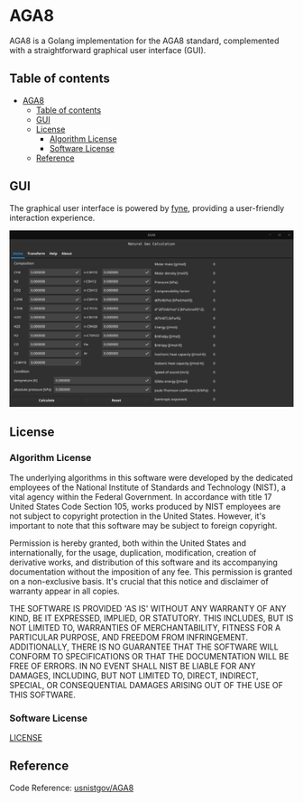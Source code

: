 # AGA8

AGA8 is a Golang implementation for the AGA8 standard, complemented with a straightforward graphical user interface (GUI).

## Table of contents

- [AGA8](#aga8)
  - [Table of contents](#table-of-contents)
  - [GUI](#gui)
  - [License](#license)
    - [Algorithm License](#algorithm-license)
    - [Software License](#software-license)
  - [Reference](#reference)

## GUI

The graphical user interface is powered by [fyne](https://github.com/fyne-io/fyne), providing a user-friendly interaction experience.

![screenshot](./asserts/main.png)

## License

### Algorithm License

The underlying algorithms in this software were developed by the dedicated employees of the National Institute of Standards and Technology (NIST), a vital agency within the Federal Government. In accordance with title 17 United States Code Section 105, works produced by NIST employees are not subject to copyright protection in the United States. However, it's important to note that this software may be subject to foreign copyright.

Permission is hereby granted, both within the United States and internationally, for the usage, duplication, modification, creation of derivative works, and distribution of this software and its accompanying documentation without the imposition of any fee. This permission is granted on a non-exclusive basis. It's crucial that this notice and disclaimer of warranty appear in all copies.

THE SOFTWARE IS PROVIDED 'AS IS' WITHOUT ANY WARRANTY OF ANY KIND, BE IT EXPRESSED, IMPLIED, OR STATUTORY. THIS INCLUDES, BUT IS NOT LIMITED TO, WARRANTIES OF MERCHANTABILITY, FITNESS FOR A PARTICULAR PURPOSE, AND FREEDOM FROM INFRINGEMENT. ADDITIONALLY, THERE IS NO GUARANTEE THAT THE SOFTWARE WILL CONFORM TO SPECIFICATIONS OR THAT THE DOCUMENTATION WILL BE FREE OF ERRORS. IN NO EVENT SHALL NIST BE LIABLE FOR ANY DAMAGES, INCLUDING, BUT NOT LIMITED TO, DIRECT, INDIRECT, SPECIAL, OR CONSEQUENTIAL DAMAGES ARISING OUT OF THE USE OF THIS SOFTWARE.

### Software License

[LICENSE](./LICENSE)

## Reference

Code Reference: [usnistgov/AGA8](https://github.com/usnistgov/AGA8)
